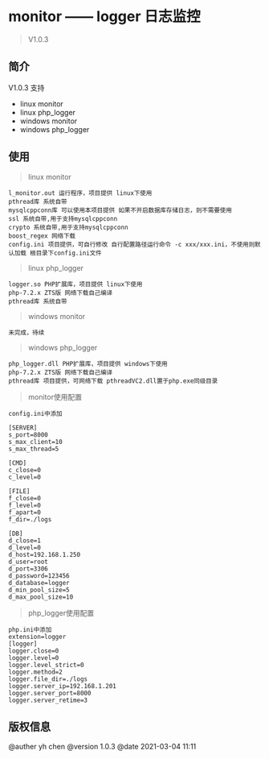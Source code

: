 
monitor —— logger 日志监控
===============

> V1.0.3

## 简介

V1.0.3 支持

 + linux monitor
 + linux php_logger
 + windows monitor
 + windows php_logger

## 使用

> linux monitor

~~~
l_monitor.out 运行程序，项目提供 linux下使用
pthread库 系统自带 
mysqlcppconn库 可以使用本项目提供 如果不开启数据库存储日志，则不需要使用
ssl	系统自带,用于支持mysqlcppconn
crypto 系统自带,用于支持mysqlcppconn
boost_regex 网络下载
config.ini 项目提供，可自行修改 自行配置路径运行命令 -c xxx/xxx.ini，不使用则默认加载 根目录下config.ini文件  
~~~

> linux php_logger

~~~
logger.so PHP扩展库，项目提供 linux下使用
php-7.2.x ZTS版 网络下载自己编译 
pthread库 系统自带
~~~

> windows monitor

~~~
未完成，待续
~~~

> windows php_logger

~~~
php_logger.dll PHP扩展库，项目提供 windows下使用
php-7.2.x ZTS版 网络下载自己编译 
pthread库 项目提供，可网络下载 pthreadVC2.dll置于php.exe同级目录
~~~

> monitor使用配置

~~~
config.ini中添加

[SERVER]
s_port=8000
s_max_client=10
s_max_thread=5

[CMD]
c_close=0
c_level=0

[FILE]
f_close=0
f_level=0
f_apart=0 
f_dir=./logs

[DB]
d_close=1
d_level=0
d_host=192.168.1.250
d_user=root
d_port=3306
d_password=123456
d_database=logger
d_min_pool_size=5
d_max_pool_size=10
~~~

> php_logger使用配置

~~~
php.ini中添加
extension=logger
[logger]
logger.close=0
logger.level=0
logger.level_strict=0
logger.method=2
logger.file_dir=./logs
logger.server_ip=192.168.1.201 
logger.server_port=8000
logger.server_retime=3
~~~

## 版权信息

@auther yh chen 
@version 1.0.3
@date 2021-03-04 11:11
